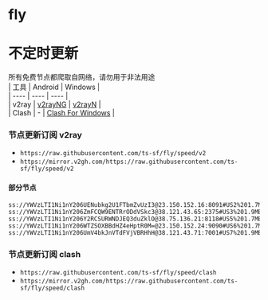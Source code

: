 # fly
# 不定时更新
所有免费节点都爬取自网络，请勿用于非法用途  
|  工具  | Android  | Windows  |  
|  ----  | ----   | ----  |  
| v2ray  | [v2rayNG](https://github.com/2dust/v2rayNG/releases) | [v2rayN](https://github.com/2dust/v2rayN/releases) |  
| Clash  | - | [Clash For Windows](https://github.com/2dust/clashN/releases) | 
  
### 节点更新订阅  v2ray
- `https://raw.githubusercontent.com/ts-sf/fly/speed/v2`  
- `https://mirror.v2gh.com/https://raw.githubusercontent.com/ts-sf/fly/speed/v2`  

#### 部分节点  
``` 
ss://YWVzLTI1Ni1nY206UENubkg2U1FTbmZvUzI3@23.150.152.16:8091#US2%201.7MB%2Fs
ss://YWVzLTI1Ni1nY206ZmFCQW9ENTRrODdVSkc3@38.121.43.65:2375#US3%201.9MB%2Fs
ss://YWVzLTI1Ni1nY206Y2RCSURWNDJEQ3duZklO@38.75.136.21:8118#US5%201.7MB%2Fs
ss://YWVzLTI1Ni1nY206WTZSOXBBdHZ4eHptR0M=@23.150.152.24:9090#US6%201.7MB%2Fs
ss://YWVzLTI1Ni1nY206UmV4bkJnVTdFVjVBRHhH@38.121.43.71:7001#US7%201.9MB%2Fs
```
### 节点更新订阅  clash
- `https://raw.githubusercontent.com/ts-sf/fly/speed/clash`  
- `https://mirror.v2gh.com/https://raw.githubusercontent.com/ts-sf/fly/speed/clash`  


